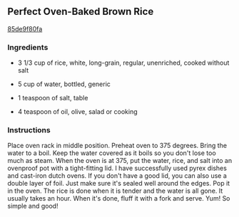 ## Perfect Oven-Baked Brown Rice

[85de9f80fa](http://www.food.com/recipe/perfect-oven-baked-brown-rice-407156)

### Ingredients

 - 3 1/3 cup of rice, white, long-grain, regular, unenriched, cooked without salt

 - 5 cup of water, bottled, generic

 - 1 teaspoon of salt, table

 - 4 teaspoon of oil, olive, salad or cooking

### Instructions

Place oven rack in middle position. Preheat oven to 375 degrees. Bring the water to a boil. Keep the water covered as it boils so you don't lose too much as steam. When the oven is at 375, put the water, rice, and salt into an ovenproof pot with a tight-fitting lid. I have successfully used pyrex dishes and cast-iron dutch ovens. If you don't have a good lid, you can also use a double layer of foil. Just make sure it's sealed well around the edges. Pop it in the oven. The rice is done when it is tender and the water is all gone. It usually takes an hour. When it's done, fluff it with a fork and serve. Yum! So simple and good!